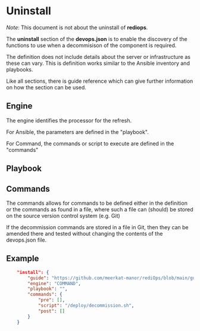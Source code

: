 # Uninstall

_Note_: This document is not about the uninstall of
**rediops**. 

The **uninstall** section of the **devops.json** is to enable the discovery of the functions
to use when a decommisison of the component is required.

The definition does not include details about the server or infrastructure
as these can vary.  This is definition works similar to the Ansible 
inventory and playbooks.

Like all sections, there is guide reference which can give further information
on how the section can be used.

## Engine

The engine identifies the processor for the refresh.

For Ansible, the parameters are defined in the "playbook".

For Command, the commands or script to execute are defined in the "commands"

## Playbook


## Commands

The commands allows for commands to be defined either in the definition or the commands
as found in a file, where such a file can (should) be stored on the source version control
system (e.g. Git)

If the decommission commands are stored in a file in Git, then they can be amended there and tested 
without changing the contents of the devops.json file.

## Example

```json
    "install": {
        "guide": "https://github.com/meerkat-manor/rediOps/blob/main/guide/install.md",
        "engine": "COMMAND",
        "playbook": "",
        "commands": {
            "pre": [],
            "script": "/deploy/decommission.sh",
            "post": []
        }
    }
```